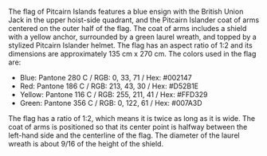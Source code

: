 The flag of Pitcairn Islands features a blue ensign with the British Union Jack in the upper hoist-side quadrant, and the Pitcairn Islander coat of arms centered on the outer half of the flag. The coat of arms includes a shield with a yellow anchor, surrounded by a green laurel wreath, and topped by a stylized Pitcairn Islander helmet. The flag has an aspect ratio of 1:2 and its dimensions are approximately 135 cm x 270 cm. The colors used in the flag are:

- Blue: Pantone 280 C / RGB: 0, 33, 71 / Hex: #002147
- Red: Pantone 186 C / RGB: 213, 43, 30 / Hex: #D52B1E
- Yellow: Pantone 116 C / RGB: 255, 211, 41 / Hex: #FFD329
- Green: Pantone 356 C / RGB: 0, 122, 61 / Hex: #007A3D

The flag has a ratio of 1:2, which means it is twice as long as it is wide. The coat of arms is positioned so that its center point is halfway between the left-hand side and the centerline of the flag. The diameter of the laurel wreath is about 9/16 of the height of the shield.